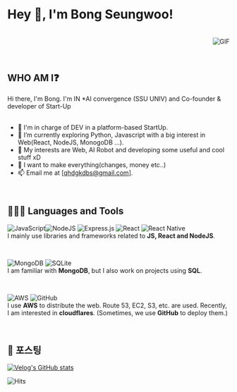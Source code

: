 <h1 title="hehehe"> Hey 👋, I'm Bong Seungwoo!</h1>

<br/>

<img align="right" alt="GIF" src="https://i.pinimg.com/originals/e4/26/70/e426702edf874b181aced1e2fa5c6cde.gif" />

<br/><br/>

## WHO AM I❓
Hi there, I'm Bong. I'm IN *AI convergence (SSU UNIV) and Co-founder & developer of Start-Up<br /><br />

- 🗼 I'm in charge of DEV in a platform-based StartUp.
- 🌱 I’m currently exploring Python, Javascript with a big interest in Web(React, NodeJS, MonogoDB ...). <br />
- 🤔 My interests are Web, AI Robot and developing some useful and cool stuff xD<br />
- 💼 I want to make everything(changes, money etc..) <br />
- 📫 Email me at [qhdgkdbs@gmail.com].
<br />

## 🧑🏻‍💻 Languages and Tools 
<img alt="JavaScript" src="https://img.shields.io/badge/javascript%20-%23323330.svg?&style=for-the-badge&logo=javascript&logoColor=%23F7DF1E"/><img alt="NodeJS" src="https://img.shields.io/badge/node.js%20-%2343853D.svg?&style=for-the-badge&logo=node.js&logoColor=white"/>
<img alt="Express.js" src="https://img.shields.io/badge/express.js%20-%23404d59.svg?&style=for-the-badge"/> 
<img alt="React" src="https://img.shields.io/badge/react%20-%2320232a.svg?&style=for-the-badge&logo=react&logoColor=%2361DAFB"/> 
<img alt="React Native" src="https://img.shields.io/badge/react_native%20-%2320232a.svg?&style=for-the-badge&logo=react&logoColor=%2361DAFB"/><br/> 
I mainly use libraries and frameworks related to **JS, React and NodeJS**.

<br />

<img alt="MongoDB" src ="https://img.shields.io/badge/MongoDB-%234ea94b.svg?&style=for-the-badge&logo=mongodb&logoColor=white"/> <img alt="SQLite" src ="https://img.shields.io/badge/sqlite-%2307405e.svg?&style=for-the-badge&logo=sqlite&logoColor=white"/> <br/>
I am familiar with **MongoDB**, but I also work on projects using **SQL**.

<br />

<img alt="AWS" src="https://img.shields.io/badge/Amazon_AWS-232F3E?style=for-the-badge&logo=amazon-aws&logoColor=white"/> <img alt="GitHub" src="https://img.shields.io/badge/github%20-%23121011.svg?&style=for-the-badge&logo=github&logoColor=white"/><br/>
I use **AWS** to distribute the web.
Route 53, EC2, S3, etc. are used.
Recently, I am interested in **cloudflares**.
(Sometimes, we use **GitHub** to deploy them.)

<br />


## 🚀  포스팅

[![Velog's GitHub stats](https://velog-readme-stats.vercel.app/api?name=qhdgkdbs)](https://velog.io/@qhdgkdbs)

![Hits](https://hits.seeyoufarm.com/api/count/incr/badge.svg?url=https%3A%2F%2Fgithub.com%2Fqhdgkdbs)





